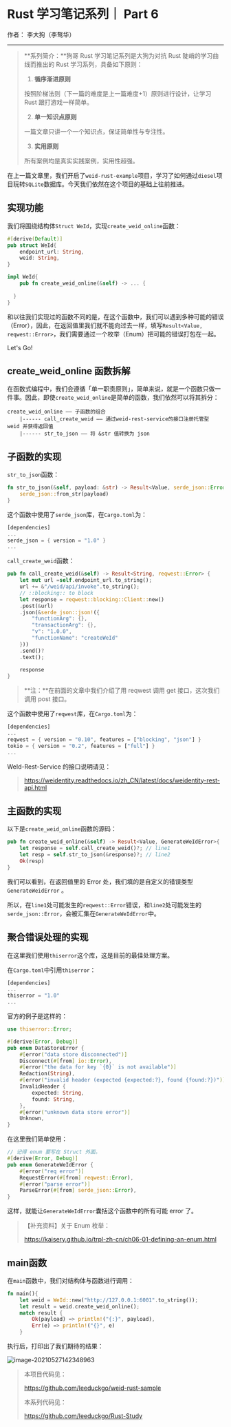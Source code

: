 # Rust 学习笔记系列｜ Part 6

作者： 李大狗（李骜华）

---

> **系列简介：**狗哥 Rust 学习笔记系列是大狗为对抗 Rust 陡峭的学习曲线而推出的 Rust 学习系列，具备如下原则：
>
> 1. **循序渐进原则**
>
> 按照阶梯法则（下一篇的难度是上一篇难度+1）原则进行设计，让学习 Rust 跟打游戏一样简单。
>
> 2. **单一知识点原则**
>
> 一篇文章只讲一个一个知识点，保证简单性与专注性。
>
> 3. **实用原则**
>
> 所有案例均是真实实践案例，实用性超强。

在上一篇文章里，我们开启了`weid-rust-example`项目，学习了如何通过`diesel`项目玩转`SQLite`数据库。今天我们依然在这个项目的基础上往前推进。

## 实现功能

我们将围绕结构体`Struct WeId`，实现`create_weid_online`函数：

```rust
#[derive(Default)]
pub struct WeId{
    endpoint_url: String,
    weid: String, 
}

impl WeId{
	pub fn create_weid_online(&self) -> ... {
    
  }
}
```

 和以往我们实现过的函数不同的是，在这个函数中，我们可以遇到多种可能的错误（Error），因此，在返回值里我们就不能向过去一样，填写`Result<Value, reqwest::Error>`，我们需要通过一个枚举（Enum）把可能的错误打包在一起。

Let's Go!

## create_weid_online 函数拆解

在函数式编程中，我们会遵循「单一职责原则」，简单来说，就是一个函数只做一件事。因此，即使`create_weid_online`是简单的函数，我们依然可以将其拆分：

```
create_weid_online —— 子函数的组合
    |------ call_create_weid —— 通过weid-rest-service的接口注册托管型 weid 并获得返回值
    |------ str_to_json —— 将 &str 值转换为 json 
```

## 子函数的实现

`str_to_json`函数：

```rust
fn str_to_json(&self, payload: &str) -> Result<Value, serde_json::Error> {
	serde_json::from_str(payload)
}
```

这个函数中使用了`serde_json`库，在`Cargo.toml`为：

```rust
[dependencies]
...
serde_json = { version = "1.0" }
...
```

`call_create_weid`函数：

```rust
pub fn call_create_weid(&self) -> Result<String, reqwest::Error> {
    let mut url =self.endpoint_url.to_string();
    url += &"/weid/api/invoke".to_string();
    // ::blocking:: to block
    let response = reqwest::blocking::Client::new()
    .post(&url)
    .json(&serde_json::json!({
        "functionArg": {},
        "transactionArg": {},
        "v": "1.0.0",
        "functionName": "createWeId"
    }))
    .send()?
    .text();
    
    response
}
```

> **注：**在前面的文章中我们介绍了用 reqwest 调用 get 接口，这次我们调用 post 接口。

这个函数中使用了`reqwest`库，在`Cargo.toml`为：

```rust
[dependencies]
...
reqwest = { version = "0.10", features = ["blocking", "json"] }
tokio = { version = "0.2", features = ["full"] }
...
```

WeId-Rest-Service 的接口说明请见：

> https://weidentity.readthedocs.io/zh_CN/latest/docs/weidentity-rest-api.html

## 主函数的实现

以下是`create_weid_online`函数的源码：

```rust
pub fn create_weid_online(&self) -> Result<Value, GenerateWeIdError>{
    let response = self.call_create_weid()?; // line1
    let resp = self.str_to_json(&response)?; // line2
    Ok(resp)
}
```

我们可以看到，在返回值里的 Error 处，我们填的是自定义的错误类型`GenerateWeidError` 。

所以，在`line1`处可能发生的`reqwest::Error`错误，和`line2`处可能发生的`serde_json::Error`，会被汇集在`GenerateWeIdError`中。

## 聚合错误处理的实现

在这里我们使用`thiserror`这个库，这是目前的最佳处理方案。

在`Cargo.toml`中引用`thiserror`：

```rust
[dependencies]
...
thiserror = "1.0"
...
```

官方的例子是这样的：

```rust
use thiserror::Error;

#[derive(Error, Debug)]
pub enum DataStoreError {
    #[error("data store disconnected")]
    Disconnect(#[from] io::Error),
    #[error("the data for key `{0}` is not available")]
    Redaction(String),
    #[error("invalid header (expected {expected:?}, found {found:?})")]
    InvalidHeader {
        expected: String,
        found: String,
    },
    #[error("unknown data store error")]
    Unknown,
}
```

在这里我们简单使用：

```rust
// 记得 enum 要写在 Struct 外面。
#[derive(Error, Debug)]
pub enum GenerateWeIdError {
    #[error("req error")]
    RequestError(#[from] reqwest::Error),
    #[error("parse error")]
    ParseError(#[from] serde_json::Error),
}
```

这样，就能让`GenerateWeIdError`囊括这个函数中的所有可能 error 了。

> 【补充资料】关于 Enum 枚举：
>
> https://kaisery.github.io/trpl-zh-cn/ch06-01-defining-an-enum.html

## main函数

在`main`函数中，我们对结构体与函数进行调用：

```rust
fn main(){
    let weid = WeId::new("http://127.0.0.1:6001".to_string());
    let result = weid.create_weid_online();
    match result {
        Ok(payload) => println!("{:}", payload),
        Err(e) => println!("{}", e)
    }
```

执行后，打印出了我们期待的结果：

![image-20210527142348963](https://tva1.sinaimg.cn/large/008i3skNly1gr1vdgbq6jj30o501ut8y.jpg)



> 本项目代码见：
>
> https://github.com/leeduckgo/weid-rust-sample
>
> 本系列代码见：
>
> https://github.com/leeduckgo/Rust-Study

